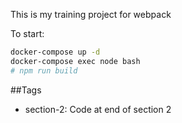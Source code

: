This is my training project for webpack

To start:

```bash
docker-compose up -d
docker-compose exec node bash
# npm run build
```

##Tags
- section-2: Code at end of section 2